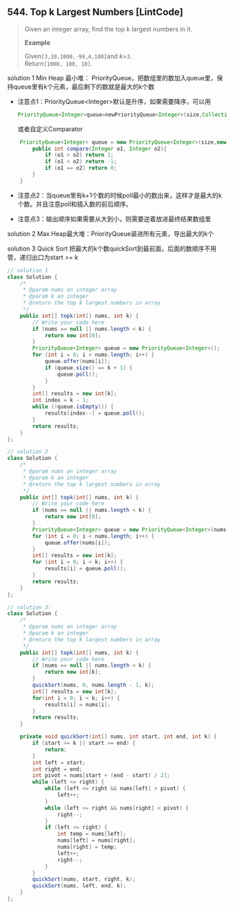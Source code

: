 ## 544. Top k Largest Numbers \[LintCode\]

> Given an integer array, find the top k largest numbers in it.
>
> **Example**
>
> Given`[3,10,1000,-99,4,100]`and _k_=`3`.  
> Return`[1000, 100, 10]`.

solution 1 Min Heap 最小堆： PriorityQueue，把数组里的数加入queue里，保持queue里有k个元素，最后剩下的数就是最大的k个数

* 注意点1：PriorityQueue&lt;Integer&gt;默认是升序，如果需要降序，可以用

  ```java
  PriorityQueue<Integer>queue=newPriorityQueue<Integer>(size,Collections.reverseOrder());
  ```

  或者自定义Comparator

```java
    PriorityQueue<Integer> queue = new PriorityQueue<Integer>(size,new Comparator<Integer>(){
        public int compare(Integer o1, Integer o2){
            if (o1 > o2) return 1;
            if (o1 < o2) return -1;
            if (o1 == o2) return 0;
        }
    }
```

* 注意点2：当queue里有k+1个数的时候poll最小的数出来，这样才是最大的k个数。并且注意poll和插入数的前后顺序。

* 注意点3：输出顺序如果需要从大到小，则需要逆着放进最终结果数组里

solution 2 Max Heap最大堆：PriorityQueue装进所有元素，导出最大的k个

solution 3 Quick Sort 把最大的k个数quickSort到最前面，后面的数顺序不用管，递归出口为start &gt;= k

```java
// solution 1
class Solution {
    /*
     * @param nums an integer array
     * @param k an integer
     * @return the top k largest numbers in array
     */
    public int[] topk(int[] nums, int k) {
        // Write your code here
        if (nums == null || nums.length < k) {
            return new int[0];
        }
        PriorityQueue<Integer> queue = new PriorityQueue<Integer>();
        for (int i = 0; i < nums.length; i++) {
            queue.offer(nums[i]);
            if (queue.size() == k + 1) {
                queue.poll();
            }
        }
        int[] results = new int[k];
        int index = k - 1;
        while (!queue.isEmpty()) {
            results[index--] = queue.poll();
        }
        return results;
    }
};

// solution 2
class Solution {
    /*
     * @param nums an integer array
     * @param k an integer
     * @return the top k largest numbers in array
     */
    public int[] topk(int[] nums, int k) {
        // Write your code here
        if (nums == null || nums.length < k) {
            return new int[0];
        }
        PriorityQueue<Integer> queue = new PriorityQueue<Integer>(nums.length, Collections.reverseOrder());
        for (int i = 0; i < nums.length; i++) {
            queue.offer(nums[i]);
        }
        int[] results = new int[k];
        for (int i = 0; i < k; i++) {
            results[i] = queue.poll();
        }
        return results;
    }
};

// solution 3: 
class Solution {
    /*
     * @param nums an integer array
     * @param k an integer
     * @return the top k largest numbers in array
     */
    public int[] topk(int[] nums, int k) {
        // Write your code here
        if (nums == null || nums.length < k) {
            return new int[k];
        }
        quickSort(nums, 0, nums.length - 1, k);
        int[] results = new int[k];
        for(int i = 0; i < k; i++) {
            results[i] = nums[i];
        }
        return results;
    }

    private void quickSort(int[] nums, int start, int end, int k) {
        if (start >= k || start >= end) {
            return;
        }
        int left = start;
        int right = end;
        int pivot = nums[start + (end - start) / 2];
        while (left <= right) {
            while (left <= right && nums[left] > pivot) {
                left++;
            }
            while (left <= right && nums[right] < pivot) {
                right--;
            }
            if (left <= right) {
                int temp = nums[left];
                nums[left] = nums[right];
                nums[right] = temp;
                left++;
                right--;
            }
        }
        quickSort(nums, start, right, k);
        quickSort(nums, left, end, k);
    }
};
```



